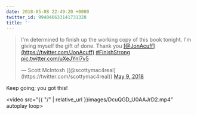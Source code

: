 ```yaml
---
date: 2018-05-08 22:49:20 +0000
twitter_id: 994046633141731328
title: ''
---
```


<blockquote class="twitter-tweet"><p lang="en" dir="ltr">I&#39;m determined to finish up the working copy of this book tonight. I&#39;m giving myself the gift of done. Thank you <a href="https://twitter.com/JonAcuff?ref_src=twsrc%5Etfw">[@JonAcuff](https://twitter.com/JonAcuff)</a> <a href="https://twitter.com/hashtag/FinishStrong?src=hash&amp;ref_src=twsrc%5Etfw">#FinishStrong</a> <a href="https://t.co/uXeJYnl7v5">pic.twitter.com/uXeJYnl7v5</a></p>&mdash; Scott McIntosh ([@scottymac4real](https://twitter.com/scottymac4real)) <a href="https://twitter.com/scottymac4real/status/994017960539971584?ref_src=twsrc%5Etfw">May 9, 2018</a></blockquote>
<script async src="https://platform.twitter.com/widgets.js" charset="utf-8"></script>

Keep going; you got this!

<video src="{{ \"/\" | relative_url  }}images/DcuQGD_U0AAJrD2.mp4" autoplay loop></video>

